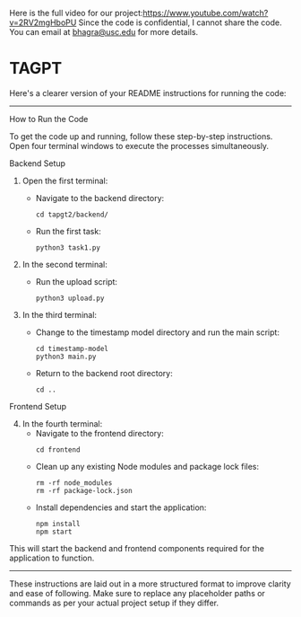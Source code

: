 Here is the full video for our project:https://www.youtube.com/watch?v=2RV2mgHboPU
Since the code is confidential, I cannot share the code. You can email at bhagra@usc.edu for more details.

# TAGPT
Here's a clearer version of your README instructions for running the code:

---

How to Run the Code

To get the code up and running, follow these step-by-step instructions. Open four terminal windows to execute the processes simultaneously.

Backend Setup

1. Open the first terminal:
   - Navigate to the backend directory:
     ```
     cd tapgt2/backend/
     ```
   - Run the first task:
     ```
     python3 task1.py
     ```
   
2. In the second terminal:
   - Run the upload script:
     ```
     python3 upload.py
     ```

3. In the third terminal:
   - Change to the timestamp model directory and run the main script:
     ```
     cd timestamp-model
     python3 main.py
     ```
   - Return to the backend root directory:
     ```
     cd ..
     ```

Frontend Setup

4. In the fourth terminal:
   - Navigate to the frontend directory:
     ```
     cd frontend
     ```
   - Clean up any existing Node modules and package lock files:
     ```
     rm -rf node_modules
     rm -rf package-lock.json
     ```
   - Install dependencies and start the application:
     ```
     npm install
     npm start
     ```

This will start the backend and frontend components required for the application to function.

--- 

These instructions are laid out in a more structured format to improve clarity and ease of following. Make sure to replace any placeholder paths or commands as per your actual project setup if they differ.
